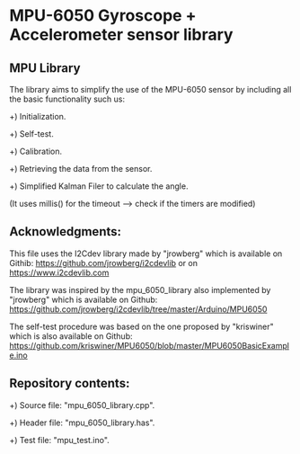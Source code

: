 # MPU-6050 Gyroscope + Accelerometer sensor library


MPU Library
---------------
 The library aims to simplify the use of the MPU-6050 sensor by including all the basic functionality such us:
 
 +) Initialization.
	 
 +) Self-test.
	 
 +) Calibration.
	 
 +) Retrieving the data from the sensor.
	 
 +) Simplified Kalman Filer to calculate the angle.
	 
	 
(It uses millis() for the timeout --> check if the timers are modified)
 

Acknowledgments:
-------------------
This file uses the I2Cdev library made by "jrowberg" which is available on Githib: https://github.com/jrowberg/i2cdevlib or on  https://www.i2cdevlib.com

The library was inspired by the mpu_6050_library also implemented by "jrowberg" which is available on Github: 
https://github.com/jrowberg/i2cdevlib/tree/master/Arduino/MPU6050
 
The self-test procedure was based on the one proposed by "kriswiner" which is also available on Github: 
https://github.com/kriswiner/MPU6050/blob/master/MPU6050BasicExample.ino

Repository contents:
--------------------

 +) Source file: "mpu_6050_library.cpp".
 
 +) Header file: "mpu_6050_library.has".
 
 +) Test file: "mpu_test.ino".

